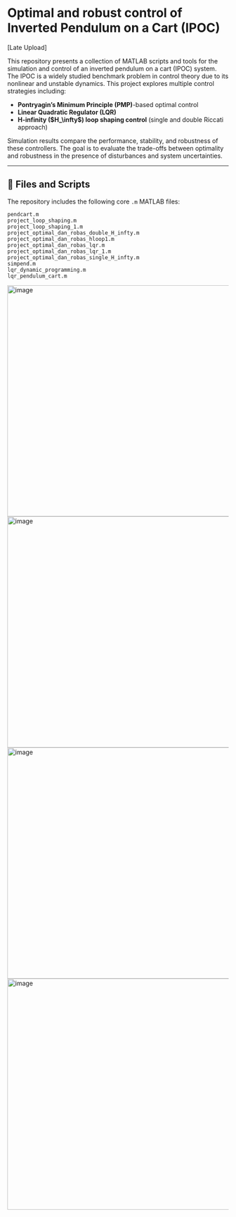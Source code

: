 # Optimal and robust control of Inverted Pendulum on a Cart (IPOC)
[Late Upload]

This repository presents a collection of MATLAB scripts and tools for the simulation and control of an inverted pendulum on a cart (IPOC) system. The IPOC is a widely studied benchmark problem in control theory due to its nonlinear and unstable dynamics. This project explores multiple control strategies including:

* **Pontryagin’s Minimum Principle (PMP)**-based optimal control
* **Linear Quadratic Regulator (LQR)**
* **H-infinity (\$H\_\infty\$) loop shaping control** (single and double Riccati approach)

Simulation results compare the performance, stability, and robustness of these controllers. The goal is to evaluate the trade-offs between optimality and robustness in the presence of disturbances and system uncertainties.

---

## 🔧 Files and Scripts

The repository includes the following core `.m` MATLAB files:

```text
pendcart.m
project_loop_shaping.m
project_loop_shaping_1.m
project_optimal_dan_robas_double_H_infty.m
project_optimal_dan_robas_hloop1.m
project_optimal_dan_robas_lqr.m
project_optimal_dan_robas_lqr_1.m
project_optimal_dan_robas_single_H_infty.m
simpend.m
lqr_dynamic_programming.m
lqr_pendulum_cart.m
```

<img width="700" height="525" alt="image" src="https://github.com/user-attachments/assets/14abd5ec-1c39-4414-b22d-64849e625cee" />

<img width="700" height="525" alt="image" src="https://github.com/user-attachments/assets/f6638772-7dac-4984-b058-88446557e139" />
<img width="700" height="525" alt="image" src="https://github.com/user-attachments/assets/3c1f30b3-9eff-4c1f-be8e-4a4a96037c4e" />
<img width="700" height="525" alt="image" src="https://github.com/user-attachments/assets/1284f3fd-ab9d-4b2a-b7ab-fc8ab8dd6684" />


